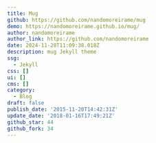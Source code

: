 ```yaml
---
title: Mug
github: https://github.com/nandomoreirame/mug
demo: https://nandomoreirame.github.io/mug/
author: nandomoreirame
author_link: https://github.com/nandomoreirame
date: 2024-11-28T11:09:38.018Z
description: mug Jekyll theme
ssg:
  - Jekyll
css: []
ui: []
cms: []
category:
  - Blog
draft: false
publish_date: '2015-11-20T14:42:31Z'
update_date: '2018-01-16T17:49:21Z'
github_star: 44
github_fork: 34
---
```

